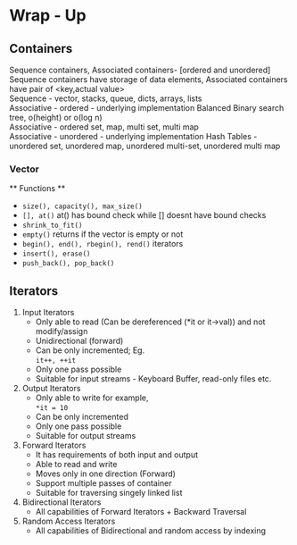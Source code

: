 # Wrap - Up
## Containers
Sequence containers, Associated containers- [ordered and unordered]<br>
Sequence containers have storage of data elements, Associated containers have pair of <key,actual value><br>
Sequence - vector, stacks, queue, dicts, arrays, lists<br>
Associative  - ordered - underlying implementation Balanced Binary search tree, o(height) or o(log n)<br>
Associative - ordered set, map, multi set, multi map<br>
Associative - unordered - underlying implementation Hash Tables -unordered set, unordered map, unordered multi-set, unordered multi map

### Vector
** Functions ** 
+ ```size(), capacity(), max_size()```
+ ```[], at()``` at() has bound check while [] doesnt have bound checks
+ ```shrink_to_fit()```
+ ```empty()``` returns if the vector is empty or not
+ ```begin(), end(), rbegin(), rend()``` iterators
+ ```insert(), erase()```
+ ```push_back(), pop_back()```

## Iterators
1. Input Iterators
    - Only able to read (Can be dereferenced (*it or it->val)) and not modify/assign
    - Unidirectional (forward)
    - Can be only incremented; Eg.<br>```it++, ++it```
    - Only one pass possible
    - Suitable for input streams - Keyboard Buffer, read-only files etc. 
2. Output Iterators
    - Only able to write for example,<br> 
    ```*it = 10```
    - Can be only incremented 
    - Only one pass possible
    - Suitable for output streams
3. Forward Iterators
    - It has requirements of both input and output
    - Able to read and write
    - Moves only in one direction (Forward)
    - Support multiple passes of container
    - Suitable for traversing singely linked list
4. Bidirectional Iterators
    - All capabilities of Forward Iterators + Backward Traversal
5. Random Access Iterators
    - All capabilities of Bidirectional and random access by indexing



 